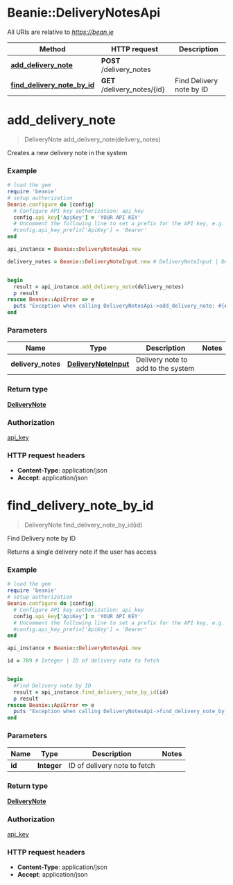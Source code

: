 # Beanie::DeliveryNotesApi

All URIs are relative to *https://bean.ie*

Method | HTTP request | Description
------------- | ------------- | -------------
[**add_delivery_note**](DeliveryNotesApi.md#add_delivery_note) | **POST** /delivery_notes | 
[**find_delivery_note_by_id**](DeliveryNotesApi.md#find_delivery_note_by_id) | **GET** /delivery_notes/{id} | Find Delivery note by ID


# **add_delivery_note**
> DeliveryNote add_delivery_note(delivery_notes)



Creates a new delivery note in the system

### Example
```ruby
# load the gem
require 'beanie'
# setup authorization
Beanie.configure do |config|
  # Configure API key authorization: api_key
  config.api_key['ApiKey'] = 'YOUR API KEY'
  # Uncomment the following line to set a prefix for the API key, e.g. 'Bearer' (defaults to nil)
  #config.api_key_prefix['ApiKey'] = 'Bearer'
end

api_instance = Beanie::DeliveryNotesApi.new

delivery_notes = Beanie::DeliveryNoteInput.new # DeliveryNoteInput | Delivery note to add to the system


begin
  result = api_instance.add_delivery_note(delivery_notes)
  p result
rescue Beanie::ApiError => e
  puts "Exception when calling DeliveryNotesApi->add_delivery_note: #{e}"
end
```

### Parameters

Name | Type | Description  | Notes
------------- | ------------- | ------------- | -------------
 **delivery_notes** | [**DeliveryNoteInput**](DeliveryNoteInput.md)| Delivery note to add to the system | 

### Return type

[**DeliveryNote**](DeliveryNote.md)

### Authorization

[api_key](../README.md#api_key)

### HTTP request headers

 - **Content-Type**: application/json
 - **Accept**: application/json



# **find_delivery_note_by_id**
> DeliveryNote find_delivery_note_by_id(id)

Find Delivery note by ID

Returns a single delivery note if the user has access

### Example
```ruby
# load the gem
require 'beanie'
# setup authorization
Beanie.configure do |config|
  # Configure API key authorization: api_key
  config.api_key['ApiKey'] = 'YOUR API KEY'
  # Uncomment the following line to set a prefix for the API key, e.g. 'Bearer' (defaults to nil)
  #config.api_key_prefix['ApiKey'] = 'Bearer'
end

api_instance = Beanie::DeliveryNotesApi.new

id = 789 # Integer | ID of delivery note to fetch


begin
  #Find Delivery note by ID
  result = api_instance.find_delivery_note_by_id(id)
  p result
rescue Beanie::ApiError => e
  puts "Exception when calling DeliveryNotesApi->find_delivery_note_by_id: #{e}"
end
```

### Parameters

Name | Type | Description  | Notes
------------- | ------------- | ------------- | -------------
 **id** | **Integer**| ID of delivery note to fetch | 

### Return type

[**DeliveryNote**](DeliveryNote.md)

### Authorization

[api_key](../README.md#api_key)

### HTTP request headers

 - **Content-Type**: application/json
 - **Accept**: application/json



